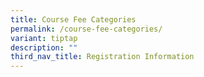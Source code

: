 ```yaml
---
title: Course Fee Categories
permalink: /course-fee-categories/
variant: tiptap
description: ""
third_nav_title: Registration Information
---
```

